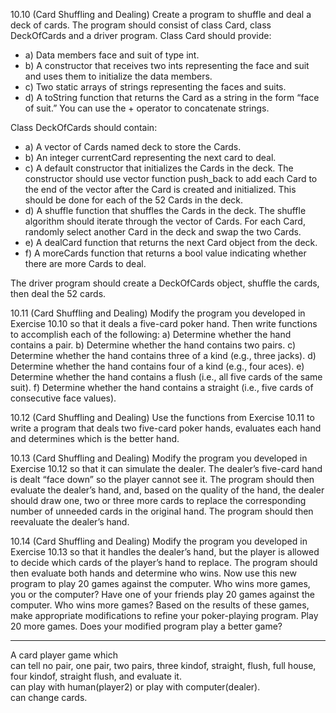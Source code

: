 10.10 (Card Shuffling and Dealing) Create a program to shuffle and deal a deck of cards. The
program should consist of class Card, class DeckOfCards and a driver program. Class Card should
provide:
* a) Data members face and suit of type int.
* b) A constructor that receives two ints representing the face and suit and uses them to initialize the data members.
* c) Two static arrays of strings representing the faces and suits.
* d) A toString function that returns the Card as a string in the form “face of suit.” You
can use the + operator to concatenate strings.

Class DeckOfCards should contain:
* a) A vector of Cards named deck to store the Cards.
* b) An integer currentCard representing the next card to deal.
* c) A default constructor that initializes the Cards in the deck. The constructor should use
vector function push_back to add each Card to the end of the vector after the Card is
created and initialized. This should be done for each of the 52 Cards in the deck.
* d) A shuffle function that shuffles the Cards in the deck. The shuffle algorithm should
iterate through the vector of Cards. For each Card, randomly select another Card in the
deck and swap the two Cards.
* e) A dealCard function that returns the next Card object from the deck.
* f) A moreCards function that returns a bool value indicating whether there are more Cards
to deal.

The driver program should create a DeckOfCards object, shuffle the cards, then deal the 52 cards.

10.11 (Card Shuffling and Dealing) Modify the program you developed in Exercise 10.10 so that
it deals a five-card poker hand. Then write functions to accomplish each of the following:
a) Determine whether the hand contains a pair.
b) Determine whether the hand contains two pairs.
c) Determine whether the hand contains three of a kind (e.g., three jacks).
d) Determine whether the hand contains four of a kind (e.g., four aces).
e) Determine whether the hand contains a flush (i.e., all five cards of the same suit).
f) Determine whether the hand contains a straight (i.e., five cards of consecutive face
values).

10.12 (Card Shuffling and Dealing) Use the functions from Exercise 10.11 to write a program
that deals two five-card poker hands, evaluates each hand and determines which is the better hand.

10.13 (Card Shuffling and Dealing) Modify the program you developed in Exercise 10.12 so that
it can simulate the dealer. The dealer’s five-card hand is dealt “face down” so the player cannot see
it. The program should then evaluate the dealer’s hand, and, based on the quality of the hand, the
dealer should draw one, two or three more cards to replace the corresponding number of unneeded
cards in the original hand. The program should then reevaluate the dealer’s hand.

10.14 (Card Shuffling and Dealing) Modify the program you developed in Exercise 10.13 so that
it handles the dealer’s hand, but the player is allowed to decide which cards of the player’s hand to
replace. The program should then evaluate both hands and determine who wins. Now use this new
program to play 20 games against the computer. Who wins more games, you or the computer? Have
one of your friends play 20 games against the computer. Who wins more games? Based on the results
of these games, make appropriate modifications to refine your poker-playing program. Play 20 more
games. Does your modified program play a better game?

---
A card player game which  
can tell no pair, one pair, two pairs, three kindof, straight, flush, full house, four kindof, straight flush,
and evaluate it.  
can play with human(player2) or play with computer(dealer).  
can change cards.
